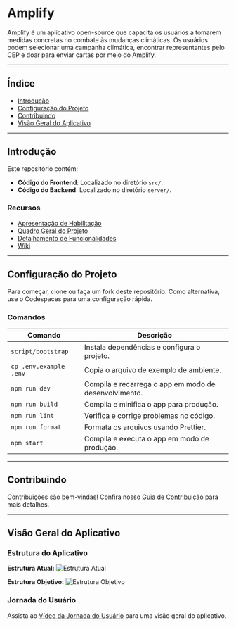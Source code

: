 # Amplify

Amplify é um aplicativo open-source que capacita os usuários a tomarem medidas concretas no combate às mudanças climáticas. Os usuários podem selecionar uma campanha climática, encontrar representantes pelo CEP e doar para enviar cartas por meio do Amplify.

---

## Índice
- [Introdução](#introdução)
- [Configuração do Projeto](#configuração-do-projeto)
- [Contribuindo](#contribuindo)
- [Visão Geral do Aplicativo](#visão-geral-do-aplicativo)

---

## Introdução

Este repositório contém:
- **Código do Frontend**: Localizado no diretório `src/`.
- **Código do Backend**: Localizado no diretório `server/`.

### Recursos
- [Apresentação de Habilitação](https://docs.google.com/presentation/d/1llJgeTU1EzRSYB8kL-IQeAdoq7p6xb4ApEac5E3M8Qo/edit?usp=sharing)
- [Quadro Geral do Projeto](https://github.com/ProgramEquity/amplify/projects?type=beta)
- [Detalhamento de Funcionalidades](https://github.com/ProgramEquity/amplify/discussions/62)
- [Wiki](https://github.com/ProgramEquity/amplify/wiki)

---

## Configuração do Projeto

Para começar, clone ou faça um fork deste repositório. Como alternativa, use o Codespaces para uma configuração rápida.

### Comandos
| Comando                     | Descrição                                     |
|-----------------------------|-----------------------------------------------|
| `script/bootstrap`          | Instala dependências e configura o projeto.  |
| `cp .env.example .env`      | Copia o arquivo de exemplo de ambiente.      |
| `npm run dev`               | Compila e recarrega o app em modo de desenvolvimento. |
| `npm run build`             | Compila e minifica o app para produção.      |
| `npm run lint`              | Verifica e corrige problemas no código.      |
| `npm run format`            | Formata os arquivos usando Prettier.         |
| `npm start`                 | Compila e executa o app em modo de produção. |

---

## Contribuindo

Contribuições são bem-vindas! Confira nosso [Guia de Contribuição](./CONTRIBUTING.md) para mais detalhes.

---

## Visão Geral do Aplicativo

### Estrutura do Aplicativo
**Estrutura Atual:**
![Estrutura Atual](https://github.com/ProgramEquity/amplify/assets/109990289/e973f2ca-15c4-4c8f-b6de-0de4d02163c0)

**Estrutura Objetivo:**
![Estrutura Objetivo](https://github.com/ProgramEquity/amplify/assets/109990289/36652da8-51e1-4666-af6b-bea8c9ea5041)

### Jornada do Usuário
Assista ao [Vídeo da Jornada do Usuário](https://user-images.githubusercontent.com/9143339/159093855-c01e1d77-0d6a-4f6e-b691-81491830001a.mp4) para uma visão geral do aplicativo.